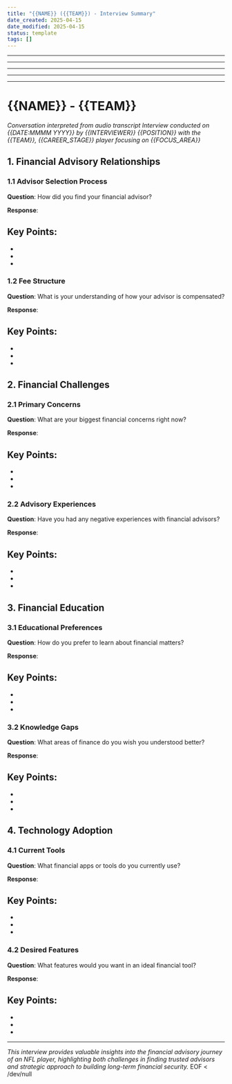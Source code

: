 ```yaml
---
title: "{{NAME}} ({{TEAM}}) - Interview Summary"
date_created: 2025-04-15
date_modified: 2025-04-15
status: template
tags: []
---
```


---

---

---

---

---

# {{NAME}} - {{TEAM}}

*Conversation interpreted from audio transcript*
*Interview conducted on {{DATE:MMMM YYYY}} by {{INTERVIEWER}}*
*{{POSITION}} with the {{TEAM}}, {{CAREER_STAGE}} player focusing on {{FOCUS_AREA}}*

## 1. Financial Advisory Relationships

### 1.1 Advisor Selection Process

**Question**: How did you find your financial advisor?

**Response**: 

**Key Points:**
- 
- 
- 
- 

### 1.2 Fee Structure

**Question**: What is your understanding of how your advisor is compensated?

**Response**: 

**Key Points:**
- 
- 
- 
- 

## 2. Financial Challenges

### 2.1 Primary Concerns

**Question**: What are your biggest financial concerns right now?

**Response**: 

**Key Points:**
- 
- 
- 
- 

### 2.2 Advisory Experiences

**Question**: Have you had any negative experiences with financial advisors?

**Response**: 

**Key Points:**
- 
- 
- 
- 

## 3. Financial Education

### 3.1 Educational Preferences

**Question**: How do you prefer to learn about financial matters?

**Response**: 

**Key Points:**
- 
- 
- 
- 

### 3.2 Knowledge Gaps

**Question**: What areas of finance do you wish you understood better?

**Response**: 

**Key Points:**
- 
- 
- 
- 

## 4. Technology Adoption

### 4.1 Current Tools

**Question**: What financial apps or tools do you currently use?

**Response**: 

**Key Points:**
- 
- 
- 
- 

### 4.2 Desired Features

**Question**: What features would you want in an ideal financial tool?

**Response**: 

**Key Points:**
- 
- 
- 
- 

---

*This interview provides valuable insights into the financial advisory journey of an NFL player, highlighting both challenges in finding trusted advisors and strategic approach to building long-term financial security.*
EOF < /dev/null
